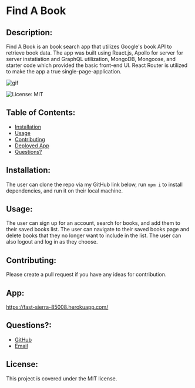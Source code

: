 # Find A Book
  

  
  ## Description: 

  Find A Book is an book search app that utilizes Google's book API to retrieve book data. The app was built using React.js, Apollo for server for server instatiation and GraphQL utilization, MongoDB, Mongoose, and starter code which provided the basic front-end UI. React Router is utilized to make the app a true single-page-application. 
  
  ![gif](./assets/books.gif)

  ![License: MIT](https://img.shields.io/badge/License-MIT-yellow.svg) 

  ## Table of Contents:
  * [Installation](#installation)
  * [Usage](#usage)
  * [Contributing](#contributing)
  * [Deployed App](#app)
  * [Questions?](#questions)
  
  ## Installation: 
 
  The user can clone the repo via my GitHub link below, run `npm i` to install dependencies, and run it on their local machine.
  

  
  ## Usage: 

  The user can sign up for an account, search for books, and add them to their saved books list. The user can navigate to their saved books page and delete books that they no longer want to include in the list. The user can also logout and log in as they choose. 
  

  
  ## Contributing: 

  Please create a pull request if you have any ideas for contribution. 
  

  
  ## App:

  https://fast-sierra-85008.herokuapp.com/ 

  

  ## Questions?:
  * <a href="https://github.com/gmwarzecha" target="_blank">GitHub</a>
  * <a href="mailto: gmwarzecha@gmail.com" target="_blank">Email</a>
  
  ## License: 

  This project is covered under the MIT license.